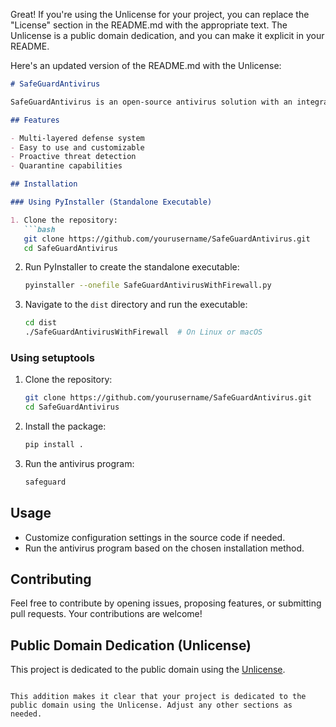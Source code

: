 Great! If you're using the Unlicense for your project, you can replace the "License" section in the README.md with the appropriate text. The Unlicense is a public domain dedication, and you can make it explicit in your README.

Here's an updated version of the README.md with the Unlicense:

```markdown
# SafeGuardAntivirus

SafeGuardAntivirus is an open-source antivirus solution with an integrated firewall to provide comprehensive protection against malware threats.

## Features

- Multi-layered defense system
- Easy to use and customizable
- Proactive threat detection
- Quarantine capabilities

## Installation

### Using PyInstaller (Standalone Executable)

1. Clone the repository:
   ```bash
   git clone https://github.com/yourusername/SafeGuardAntivirus.git
   cd SafeGuardAntivirus
   ```

2. Run PyInstaller to create the standalone executable:
   ```bash
   pyinstaller --onefile SafeGuardAntivirusWithFirewall.py
   ```

3. Navigate to the `dist` directory and run the executable:
   ```bash
   cd dist
   ./SafeGuardAntivirusWithFirewall  # On Linux or macOS
   ```

### Using setuptools

1. Clone the repository:
   ```bash
   git clone https://github.com/yourusername/SafeGuardAntivirus.git
   cd SafeGuardAntivirus
   ```

2. Install the package:
   ```bash
   pip install .
   ```

3. Run the antivirus program:
   ```bash
   safeguard
   ```

## Usage

- Customize configuration settings in the source code if needed.
- Run the antivirus program based on the chosen installation method.

## Contributing

Feel free to contribute by opening issues, proposing features, or submitting pull requests. Your contributions are welcome!

## Public Domain Dedication (Unlicense)

This project is dedicated to the public domain using the [Unlicense](LICENSE).
```

This addition makes it clear that your project is dedicated to the public domain using the Unlicense. Adjust any other sections as needed.
